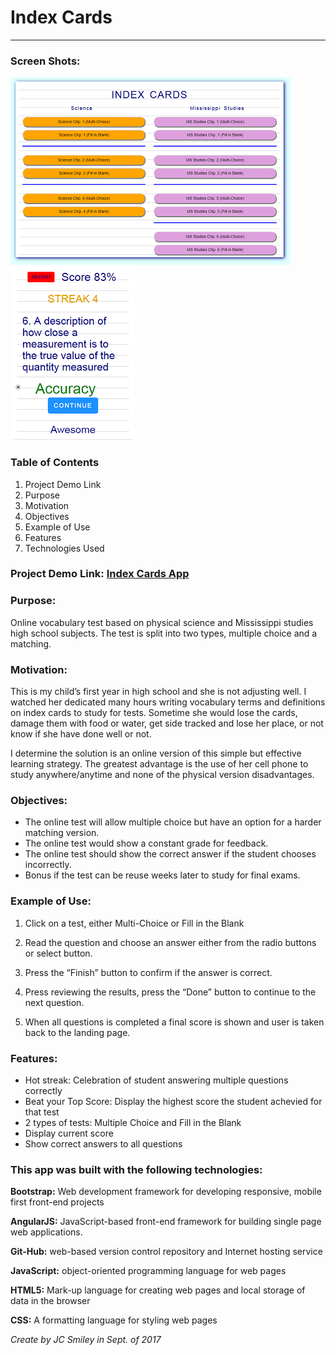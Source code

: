 # Index Cards
<hr>

### Screen Shots:
![Picture](assets/Index%20Cards%20Landing%20Page-400.png) 
![Picture](assets/Index%20Cards%20Q&A-Good.png) 

### Table of Contents
1.	Project Demo Link
2.	Purpose
3.	Motivation
4.  Objectives
5.	Example of Use
6.  Features
7.	Technologies Used

### Project Demo Link: [Index Cards App](https://jcsmileyjr.github.io/Index-Cards/)

### Purpose:
Online vocabulary test based on physical science and Mississippi studies high school subjects. The test is split into two types, multiple choice and a matching. 

### Motivation:
This is my child’s first year in high school and she is not adjusting well. I watched her dedicated many hours writing vocabulary terms and definitions on index cards to study for tests. Sometime she would lose the cards, damage them with food or water, get side tracked and lose her place, or not know if she have done well or not. 

I determine the solution is an online version of this simple but effective learning strategy. The greatest advantage is the use of her cell phone to study anywhere/anytime and none of the physical version disadvantages. 

### Objectives:
* The online test will allow multiple choice but have an option for a harder matching version.
* The online test would show a constant grade for feedback.
* The online test should show the correct answer if the student chooses incorrectly.
* Bonus if the test can be reuse weeks later to study for final exams.

### Example of Use:
1.	Click on a test, either Multi-Choice or Fill in the Blank
2.	Read the question and choose an answer either from the radio buttons or select button. 

3.	Press the “Finish” button to confirm if the answer is correct.
4.	Press reviewing the results, press the “Done” button to continue to the next question. 
5.	When all questions is completed a final score is shown and user is taken back to the landing page.

### Features:
* Hot streak: Celebration of student answering multiple questions correctly
* Beat your Top Score: Display the highest score the student achevied for that test
* 2 types of tests: Multiple Choice and Fill in the Blank
* Display current score
* Show correct answers to all questions

### This app was built with the following technologies:

 **Bootstrap:** Web development framework for developing responsive, mobile first front-end projects
 
 **AngularJS:** JavaScript-based front-end framework for building single page web applications.
 
 **Git-Hub:** web-based version control repository and Internet hosting service
 
 **JavaScript:** object-oriented programming language for web pages
 
 **HTML5:** Mark-up language for creating web pages and local storage of data in the browser
 
 **CSS:** A formatting language for styling web pages

*Create by JC Smiley in Sept. of 2017*